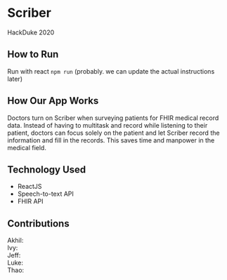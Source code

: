 # Scriber
HackDuke 2020

## How to Run
Run with react ```npm run``` (probably. we can update the actual instructions later)

## How Our App Works
Doctors turn on Scriber when surveying patients for FHIR medical record data. Instead of having to multitask and record while listening to their patient, doctors can focus solely on the patient and let Scriber record the information and fill in the records. This saves time and manpower in the medical field. 

## Technology Used
- ReactJS
- Speech-to-text API
- FHIR API

## Contributions
Akhil:  
Ivy:  
Jeff:  
Luke:  
Thao:  
